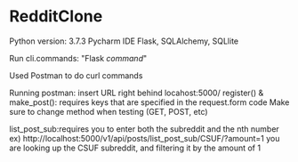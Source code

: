 # RedditClone
 
Python version: 3.7.3
Pycharm IDE
Flask, SQLAlchemy, SQLlite

Run cli.commands: "Flask *command*"

Used Postman to do curl commands


Running postman: insert URL right behind locahost:5000/
register() & make_post(): requires keys that are specified in the request.form code
Make sure to change method when testing (GET, POST, etc)

list_post_sub:requires you to enter both the subreddit and the nth number
ex) http://localhost:5000/v1/api/posts/list_post_sub/CSUF/?amount=1
you are looking up the CSUF subreddit, and filtering it by the amount of 1

